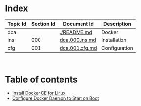 # Index
|Topic Id|Section Id|Document Id|Description|
|-- |-- |-- |-- |
|dca||[./README.md](README.md)|Docker|
|ins|000|[dca.000.ins.md](dca.000.ins.md)|Installation|
|cfg|001|[dca.001.cfg.md](dca.001.cfg.md)|Configuration|

<br/>

# Table of contents
- [Install Docker CE for Linux](dca.000.ins.md)
- [Configure Docker Daemon to Start on Boot](dca.001.cfg.md)
